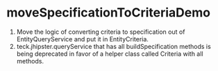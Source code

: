 # moveSpecificationToCriteriaDemo

1. Move the logic of converting criteria to specification out of EntityQueryService and put it in EntityCriteria.
2. teck.jhipster.queryService that has all buildSpecification methods is being deprecated in favor of a helper class called Criteria with all methods.

